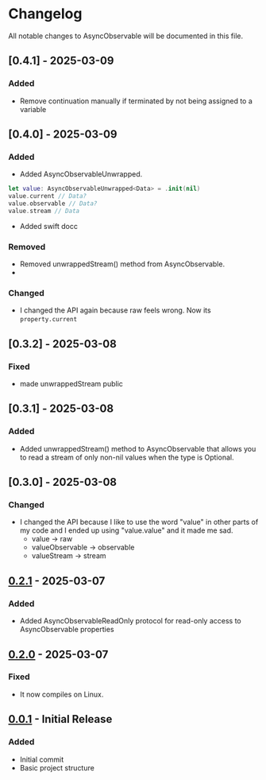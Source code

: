 # Changelog

All notable changes to AsyncObservable will be documented in this file.

## [0.4.1] - 2025-03-09

### Added
- Remove continuation manually if terminated by not being assigned to a variable

## [0.4.0] - 2025-03-09

### Added
- Added AsyncObservableUnwrapped.
```swift
let value: AsyncObservableUnwrapped<Data> = .init(nil) 
value.current // Data?
value.observable // Data?
value.stream // Data
```
- Added swift docc

### Removed
- Removed unwrappedStream() method from AsyncObservable.
- 
### Changed
- I changed the API again because raw feels wrong. Now its `property.current`

## [0.3.2] - 2025-03-08

### Fixed
- made unwrappedStream public

## [0.3.1] - 2025-03-08

### Added
- Added unwrappedStream() method to AsyncObservable that allows you to read a stream of only non-nil values when the type is Optional.

## [0.3.0] - 2025-03-08

### Changed
- I changed the API because I like to use the word "value" in other parts of my code and I ended up using "value.value" and it made me sad.
  - value -> raw
  - valueObservable -> observable
  - valueStream -> stream

## [0.2.1] - 2025-03-07

### Added
- Added AsyncObservableReadOnly protocol for read-only access to AsyncObservable properties

## [0.2.0] - 2025-03-07

### Fixed
- It now compiles on Linux.

## [0.0.1] - Initial Release

### Added
- Initial commit
- Basic project structure

[Unreleased]: https://github.com/username/AsyncObservable/compare/v0.2.1...HEAD
[0.2.1]: https://github.com/username/AsyncObservable/compare/v0.2.0...v0.2.1
[0.2.0]: https://github.com/username/AsyncObservable/compare/v0.0.1...v0.2.0
[0.0.1]: https://github.com/username/AsyncObservable/releases/tag/v0.0.1 